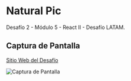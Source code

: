 # Natural Pic

Desafío 2 - Módulo 5 - React II - Desafío LATAM.

## Captura de Pantalla

[Sitio Web del Desafío](https://natural-pictures.netlify.app/)

![Captura de Pantalla](https://i.imgur.com/8Ae7U9Y.jpeg)

